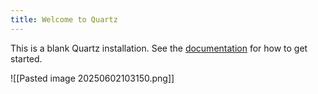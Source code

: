 ```yaml
---
title: Welcome to Quartz
---
```


This is a blank Quartz installation.
See the [documentation](https://quartz.jzhao.xyz) for how to get started.


![[Pasted image 20250602103150.png]]